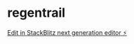 # regentrail

[Edit in StackBlitz next generation editor ⚡️](https://stackblitz.com/~/github.com/handprotocol3/regentrail)